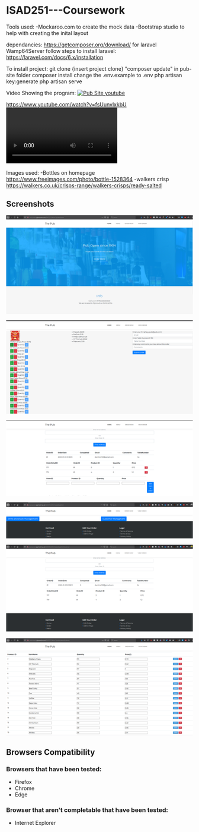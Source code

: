 # ISAD251---Coursework

Tools used:
-Mockaroo.com to create the mock data
-Bootstrap studio to help with creating the inital layout

dependancies:
https://getcomposer.org/download/ for laravel
Wamp64Server
follow steps to install laravel: https://laravel.com/docs/6.x/installation

To install project:
git clone {insert project clone}
"composer update" in pub-site folder
composer install
change the .env.example to .env
php artisan key:generate
php artisan serve

Video Showing the program:
[![Pub Site youtube](https://img.youtube.com/vi/fsUunvlxkbU/0.jpg)](https://www.youtube.com/watch?v=fsUunvlxkbU)

https://www.youtube.com/watch?v=fsUunvlxkbU<VIDEO ID>

Images used:
-Bottles on homepage https://www.freeimages.com/photo/bottle-1528364
-walkers crisp https://walkers.co.uk/crisps-range/walkers-crisps/ready-salted

## Screenshots

![homePage](Screenshot/homePage.PNG "Home Page")

![addOrder](Screenshot/addOrder.PNG "Add Order")

![viewOrder](Screenshot/viewOrder.PNG "View Order")

![admin](Screenshot/admin.PNG "Admin")

![adminCustomer](Screenshot/adminCustomer.PNG "Admin Customer")

![adminProducts](Screenshot/adminProducts.PNG "Admin Products")


## Browsers Compatibility
### Browsers that have been tested:
- Firefox
- Chrome
- Edge
### Browser that aren’t completable that have been tested:
- Internet Explorer
